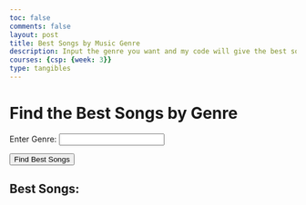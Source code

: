```yaml
---
toc: false
comments: false
layout: post
title: Best Songs by Music Genre
description: Input the genre you want and my code will give the best songs. 
courses: {csp: {week: 3}}
type: tangibles
---
```


<html lang="en">
<head>
  <meta charset="UTF-8">
  <title>Best Songs by Genre</title>
  <script>
    async function fetchBestSongs() {
      const genre = document.getElementById('genre').value; // Get genre from user input
      const apiKey = 'a5d1284fa777bdb75371d65b7cee89ad'; // Replace with your actual Last.fm API key
      const url = `http://ws.audioscrobbler.com/2.0/?method=tag.gettoptracks&tag=${genre}&api_key=${apiKey}&format=json`; // Construct API URL
      // Fetch data from Last.fm API
      const response = await fetch(url);
      const data = await response.json();
      // Clear the existing list
      document.getElementById('bestSongsList').innerHTML = '';
      // Populate the list with top tracks
      if(data.tracks && data.tracks.track) {
        data.tracks.track.forEach(track => {
          const listItem = document.createElement('li');
          listItem.textContent = `${track.name} by ${track.artist.name}`;
          document.getElementById('bestSongsList').appendChild(listItem);
        });
      } else {
        alert('No tracks found for this genre.');
      }
    }
  </script>
</head>
<body>
  <h1>Find the Best Songs by Genre</h1>
  
  <label for="genre">Enter Genre:</label>
  <input type="text" id="genre" name="genre">
  
  <button onclick="fetchBestSongs()">Find Best Songs</button>

  <h2>Best Songs:</h2>
  <ul id="bestSongsList">
    <!-- List items will be populated here -->
  </ul>
</body>
</html>
